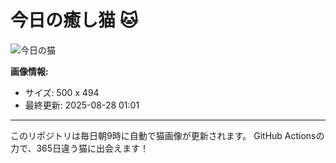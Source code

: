 # 今日の癒し猫 🐱

![今日の猫](https://cdn2.thecatapi.com/images/ddi.jpg)

**画像情報:**
- サイズ: 500 x 494
- 最終更新: 2025-08-28 01:01

---

このリポジトリは毎日朝9時に自動で猫画像が更新されます。
GitHub Actionsの力で、365日違う猫に出会えます！
